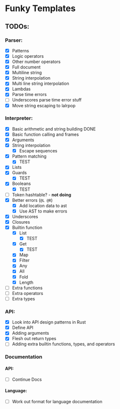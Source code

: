 # Funky Templates

## TODOs:

### Parser:

- [x] Patterns
- [x] Logic operators
- [x] Other number operators
- [x] Full document
- [x] Multiline string
- [x] String interpolation
- [x] Multi line string interpolation
- [x] Lambdas
- [x] Parse time errors
- [ ] Underscores parse time error stuff
- [x] Move string escaping to lalrpop

### Interpreter:

- [x] Basic arithmetic and string building DONE
- [x] Basic function calling and frames
- [x] Arguments
- [X] String interpolation
  - [X] Escape sequences
- [X] Pattern matching
  - [X] TEST
- [X] Lists
- [x] Guards
  - [X] TEST
- [x] Booleans
  - [X] TEST
- [ ] Token hashtable? - **not doing**
- [X] Better errors (`@L @R`)
  - [X] Add location data to ast
  - [X] Use AST to make errors
- [X] Underscores
- [X] Closures
- [X] Builtin function
  - [X] List
    - [X] TEST
  - [X] Get
    - [X] TEST
  - [X] Map
  - [X] Filter
  - [X] Any
  - [X] All
  - [X] Fold
  - [X] Length
- [ ] Extra functions
- [ ] Extra operators
- [ ] Extra types

### API:

- [x] Look into API design patterns in Rust
- [x] Define API
- [x] Adding arguments
- [x] Flesh out return types
- [ ] Adding extra builtin functions, types, and operators

### Documentation

#### API:

- [ ] Continue Docs

#### Language:

- [ ] Work out format for language documentation
